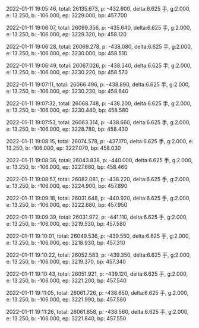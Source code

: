 2022-01-11 19:05:46, total: 26135.673, p: -432.600, delta:6.625 手, g:2.000, e: 13.250, b: -106.000, ep: 3229.000, bp: 457.700

2022-01-11 19:06:07, total: 26099.356, p: -435.640, delta:6.625 手, g:2.000, e: 13.250, b: -106.000, ep: 3229.320, bp: 458.120

2022-01-11 19:06:28, total: 26069.278, p: -438.080, delta:6.625 手, g:2.000, e: 13.250, b: -106.000, ep: 3230.000, bp: 458.510

2022-01-11 19:06:49, total: 26067.026, p: -438.340, delta:6.625 手, g:2.000, e: 13.250, b: -106.000, ep: 3230.220, bp: 458.570

2022-01-11 19:07:11, total: 26066.496, p: -438.890, delta:6.625 手, g:2.000, e: 13.250, b: -106.000, ep: 3230.230, bp: 458.640

2022-01-11 19:07:32, total: 26068.748, p: -438.200, delta:6.625 手, g:2.000, e: 13.250, b: -106.000, ep: 3230.440, bp: 458.580

2022-01-11 19:07:53, total: 26063.314, p: -438.660, delta:6.625 手, g:2.000, e: 13.250, b: -106.000, ep: 3228.780, bp: 458.430

2022-01-11 19:08:15, total: 26074.578, p: -437.170, delta:6.625 手, g:2.000, e: 13.250, b: -106.000, ep: 3227.070, bp: 458.030

2022-01-11 19:08:36, total: 26043.838, p: -440.000, delta:6.625 手, g:2.000, e: 13.250, b: -106.000, ep: 3227.680, bp: 458.460

2022-01-11 19:08:57, total: 26082.081, p: -438.220, delta:6.625 手, g:2.000, e: 13.250, b: -106.000, ep: 3224.900, bp: 457.890

2022-01-11 19:09:18, total: 26031.648, p: -440.920, delta:6.625 手, g:2.000, e: 13.250, b: -106.000, ep: 3222.680, bp: 457.950

2022-01-11 19:09:39, total: 26031.972, p: -441.110, delta:6.625 手, g:2.000, e: 13.250, b: -106.000, ep: 3219.530, bp: 457.580

2022-01-11 19:10:01, total: 26049.536, p: -439.550, delta:6.625 手, g:2.000, e: 13.250, b: -106.000, ep: 3218.930, bp: 457.310

2022-01-11 19:10:22, total: 26052.583, p: -439.350, delta:6.625 手, g:2.000, e: 13.250, b: -106.000, ep: 3219.370, bp: 457.340

2022-01-11 19:10:43, total: 26051.921, p: -439.120, delta:6.625 手, g:2.000, e: 13.250, b: -106.000, ep: 3221.200, bp: 457.540

2022-01-11 19:11:05, total: 26061.726, p: -438.650, delta:6.625 手, g:2.000, e: 13.250, b: -106.000, ep: 3221.990, bp: 457.580

2022-01-11 19:11:26, total: 26061.858, p: -438.560, delta:6.625 手, g:2.000, e: 13.250, b: -106.000, ep: 3221.840, bp: 457.550